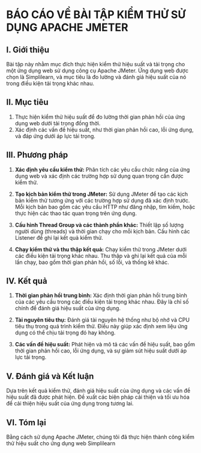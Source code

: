 # BÁO CÁO VỀ BÀI TẬP KIỂM THỬ SỬ DỤNG APACHE JMETER

## I. Giới thiệu

Bài tập này nhằm mục đích thực hiện kiểm thử hiệu suất và tải trọng cho một ứng dụng web sử dụng công cụ Apache JMeter. Ứng dụng web được chọn là Simplilearn, và mục tiêu là đo lường và đánh giá hiệu suất của nó trong điều kiện tải trọng khác nhau.

## II. Mục tiêu

1. Thực hiện kiểm thử hiệu suất để đo lường thời gian phản hồi của ứng dụng web dưới tải trọng đồng thời.
2. Xác định các vấn đề hiệu suất, như thời gian phản hồi cao, lỗi ứng dụng, và đáp ứng dưới áp lực tải trọng.

## III. Phương pháp

1. **Xác định yêu cầu kiểm thử:** Phân tích các yêu cầu chức năng của ứng dụng web và xác định các trường hợp sử dụng quan trọng cần được kiểm thử.

2. **Tạo kịch bản kiểm thử trong JMeter:** Sử dụng JMeter để tạo các kịch bản kiểm thử tương ứng với các trường hợp sử dụng đã xác định trước. Mỗi kịch bản bao gồm các yêu cầu HTTP như đăng nhập, tìm kiếm, hoặc thực hiện các thao tác quan trọng trên ứng dụng.

3. **Cấu hình Thread Group và các thành phần khác:** Thiết lập số lượng người dùng (threads) và thời gian chạy cho mỗi kịch bản. Cấu hình các Listener để ghi lại kết quả kiểm thử.

4. **Chạy kiểm thử và thu thập kết quả:** Chạy kiểm thử trong JMeter dưới các điều kiện tải trọng khác nhau. Thu thập và ghi lại kết quả của mỗi lần chạy, bao gồm thời gian phản hồi, số lỗi, và thống kê khác.

## IV. Kết quả

1. **Thời gian phản hồi trung bình:** Xác định thời gian phản hồi trung bình của các yêu cầu trong các điều kiện tải trọng khác nhau. Đây là chỉ số chính để đánh giá hiệu suất của ứng dụng.

2. **Tài nguyên tiêu thụ:** Đánh giá tài nguyên hệ thống như bộ nhớ và CPU tiêu thụ trong quá trình kiểm thử. Điều này giúp xác định xem liệu ứng dụng có thể chịu tải trọng đó hay không.

3. **Các vấn đề hiệu suất:** Phát hiện và mô tả các vấn đề hiệu suất, bao gồm thời gian phản hồi cao, lỗi ứng dụng, và sự giảm sút hiệu suất dưới áp lực tải trọng.

## V. Đánh giá và Kết luận

Dựa trên kết quả kiểm thử, đánh giá hiệu suất của ứng dụng và các vấn đề hiệu suất đã được phát hiện. Đề xuất các biện pháp cải thiện và tối ưu hóa để cải thiện hiệu suất của ứng dụng trong tương lai.

## VI. Tóm lại

Bằng cách sử dụng Apache JMeter, chúng tôi đã thực hiện thành công kiểm thử hiệu suất cho ứng dụng web Simplilearn
